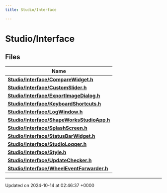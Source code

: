 ```yaml
---
title: Studio/Interface

---
```


# Studio/Interface



## Files

| Name           |
| -------------- |
| **[Studio/Interface/CompareWidget.h](../Files/CompareWidget_8h.md#file-comparewidget.h)**  |
| **[Studio/Interface/CustomSlider.h](../Files/CustomSlider_8h.md#file-customslider.h)**  |
| **[Studio/Interface/ExportImageDialog.h](../Files/ExportImageDialog_8h.md#file-exportimagedialog.h)**  |
| **[Studio/Interface/KeyboardShortcuts.h](../Files/KeyboardShortcuts_8h.md#file-keyboardshortcuts.h)**  |
| **[Studio/Interface/LogWindow.h](../Files/LogWindow_8h.md#file-logwindow.h)**  |
| **[Studio/Interface/ShapeWorksStudioApp.h](../Files/ShapeWorksStudioApp_8h.md#file-shapeworksstudioapp.h)**  |
| **[Studio/Interface/SplashScreen.h](../Files/SplashScreen_8h.md#file-splashscreen.h)**  |
| **[Studio/Interface/StatusBarWidget.h](../Files/StatusBarWidget_8h.md#file-statusbarwidget.h)**  |
| **[Studio/Interface/StudioLogger.h](../Files/StudioLogger_8h.md#file-studiologger.h)**  |
| **[Studio/Interface/Style.h](../Files/Style_8h.md#file-style.h)**  |
| **[Studio/Interface/UpdateChecker.h](../Files/UpdateChecker_8h.md#file-updatechecker.h)**  |
| **[Studio/Interface/WheelEventForwarder.h](../Files/WheelEventForwarder_8h.md#file-wheeleventforwarder.h)**  |






-------------------------------

Updated on 2024-10-14 at 02:46:37 +0000
